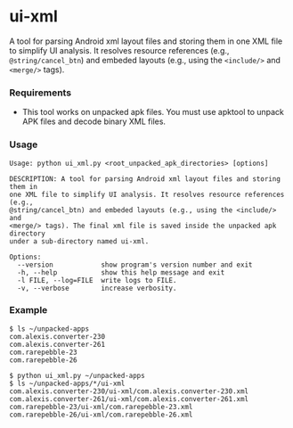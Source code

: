 # ui-xml
A tool for parsing Android xml layout files and storing them in one XML file to simplify UI analysis. It resolves resource references (e.g., ```@string/cancel_btn```) and embeded layouts (e.g., using the ```<include/>``` and ```<merge/>``` tags).


### Requirements

- This tool works on unpacked apk files. You must use apktool to unpack APK files and decode binary XML files.


### Usage
```
Usage: python ui_xml.py <root_unpacked_apk_directories> [options]

DESCRIPTION: A tool for parsing Android xml layout files and storing them in
one XML file to simplify UI analysis. It resolves resource references (e.g.,
@string/cancel_btn) and embeded layouts (e.g., using the <include/> and
<merge/> tags). The final xml file is saved inside the unpacked apk directory
under a sub-directory named ui-xml.

Options:
  --version            show program's version number and exit
  -h, --help           show this help message and exit
  -l FILE, --log=FILE  write logs to FILE.
  -v, --verbose        increase verbosity.
```

### Example

```
$ ls ~/unpacked-apps
com.alexis.converter-230
com.alexis.converter-261
com.rarepebble-23
com.rarepebble-26

$ python ui_xml.py ~/unpacked-apps
$ ls ~/unpacked-apps/*/ui-xml
com.alexis.converter-230/ui-xml/com.alexis.converter-230.xml
com.alexis.converter-261/ui-xml/com.alexis.converter-261.xml
com.rarepebble-23/ui-xml/com.rarepebble-23.xml
com.rarepebble-26/ui-xml/com.rarepebble-26.xml

```
